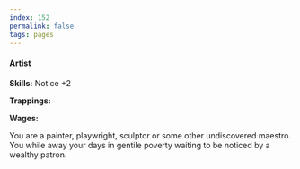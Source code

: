 ```yaml
---
index: 152
permalink: false
tags: pages
---
```


#### Artist

**Skills:** Notice +2

**Trappings:**

**Wages:**

You are a painter, playwright, sculptor or some other undiscovered maestro. You while away your days in gentile poverty waiting to be noticed by a wealthy patron.
